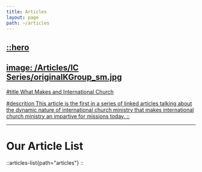 ```yaml
---
title: Articles
layout: page
path: ~/articles
---
```



<a href="https://therodys.com/articles/ic-series" alt="What Makes and International Church">

::hero
---
image: /Articles/IC Series/originalKGroup_sm.jpg
---

#title 
What Makes and International Church

#descrition
This article is the first in a series of linked articles talking about the dynamic nature of  international church ministry that makes international church ministry an impartive for missions today.
::

</a>

---

# Our Article List
::articles-list{path="articles"}
::
